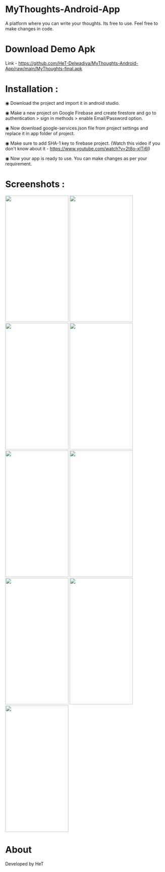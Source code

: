 # MyThoughts-Android-App
 A platform where you can write your thoughts. Its free to use. Feel free to make changes in code.
 
# Download Demo Apk
 Link - https://github.com/HeT-Delwadiya/MyThoughts-Android-App/raw/main/MyThoughts-final.apk

# Installation :
◉ Download the project and import it in android studio.

◉ Make a new project on Google Firebase and create firestore and go to authentication > sign in methods > enable Email/Password option.

◉ Now download google-services.json file from project settings and replace it in app folder of project.

◉ Make sure to add SHA-1 key to firebase project. (Watch this video if you don't know about it - https://www.youtube.com/watch?v=2t8o-xITi6I)

◉ Now your app is ready to use. You can make changes as per your requirement.

# Screenshots :
<img src="https://user-images.githubusercontent.com/69249105/123921721-f26c9b80-d9a4-11eb-91d5-67b9f8c58f78.png" data-canonical-src="https://user-images.githubusercontent.com/69249105/123921721-f26c9b80-d9a4-11eb-91d5-67b9f8c58f78.png" width="200" height="400" /> <img src="https://user-images.githubusercontent.com/69249105/123921773-fef0f400-d9a4-11eb-9960-5420b7a6e8b9.png" data-canonical-src="https://user-images.githubusercontent.com/69249105/123921773-fef0f400-d9a4-11eb-9960-5420b7a6e8b9.png" width="200" height="400" /> <img src="https://user-images.githubusercontent.com/69249105/123921791-031d1180-d9a5-11eb-99c8-aec8965c66cd.png" data-canonical-src="https://user-images.githubusercontent.com/69249105/123921791-031d1180-d9a5-11eb-99c8-aec8965c66cd.png" width="200" height="400" /> <img src="https://user-images.githubusercontent.com/69249105/123921797-057f6b80-d9a5-11eb-97f4-441df9dc4114.png" data-canonical-src="https://user-images.githubusercontent.com/69249105/123921797-057f6b80-d9a5-11eb-97f4-441df9dc4114.png" width="200" height="400" /> <img src="https://user-images.githubusercontent.com/69249105/123921810-087a5c00-d9a5-11eb-855c-d4d9889ff64b.png" data-canonical-src="https://user-images.githubusercontent.com/69249105/123921810-087a5c00-d9a5-11eb-855c-d4d9889ff64b.png" width="200" height="400" /> <img src="https://user-images.githubusercontent.com/69249105/123921821-0adcb600-d9a5-11eb-85c6-537c8bb31325.png" data-canonical-src="https://user-images.githubusercontent.com/69249105/123921821-0adcb600-d9a5-11eb-85c6-537c8bb31325.png" width="200" height="400" /> <img src="https://user-images.githubusercontent.com/69249105/123921830-0dd7a680-d9a5-11eb-8e2f-573a78dd207b.png" data-canonical-src="https://user-images.githubusercontent.com/69249105/123921830-0dd7a680-d9a5-11eb-8e2f-573a78dd207b.png" width="200" height="400" /> <img src="https://user-images.githubusercontent.com/69249105/123921837-103a0080-d9a5-11eb-8269-eeabbdf75cea.png" data-canonical-src="https://user-images.githubusercontent.com/69249105/123921837-103a0080-d9a5-11eb-8269-eeabbdf75cea.png" width="200" height="400" /> <img src="https://user-images.githubusercontent.com/69249105/123921853-14661e00-d9a5-11eb-9768-fae965402c9b.png" data-canonical-src="https://user-images.githubusercontent.com/69249105/123921853-14661e00-d9a5-11eb-9768-fae965402c9b.png" width="200" height="400" />

# About 
Developed by HeT
